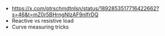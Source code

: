 - https://x.com/ptrschmdtnlsn/status/1892853517716422662?s=46&t=mZ0r5BHrngNlzAF9nIfrDQ
- Reactive vs resistive load
- Curve measuring tricks